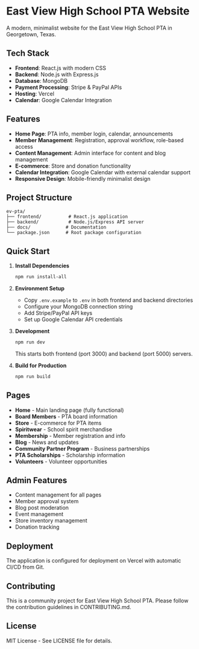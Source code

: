 # East View High School PTA Website

A modern, minimalist website for the East View High School PTA in Georgetown, Texas.

## Tech Stack

- **Frontend**: React.js with modern CSS
- **Backend**: Node.js with Express.js
- **Database**: MongoDB
- **Payment Processing**: Stripe & PayPal APIs
- **Hosting**: Vercel
- **Calendar**: Google Calendar Integration

## Features

- **Home Page**: PTA info, member login, calendar, announcements
- **Member Management**: Registration, approval workflow, role-based access
- **Content Management**: Admin interface for content and blog management
- **E-commerce**: Store and donation functionality
- **Calendar Integration**: Google Calendar with external calendar support
- **Responsive Design**: Mobile-friendly minimalist design

## Project Structure

```
ev-pta/
├── frontend/          # React.js application
├── backend/           # Node.js/Express API server
├── docs/             # Documentation
└── package.json      # Root package configuration
```

## Quick Start

1. **Install Dependencies**
   ```bash
   npm run install-all
   ```

2. **Environment Setup**
   - Copy `.env.example` to `.env` in both frontend and backend directories
   - Configure your MongoDB connection string
   - Add Stripe/PayPal API keys
   - Set up Google Calendar API credentials

3. **Development**
   ```bash
   npm run dev
   ```
   This starts both frontend (port 3000) and backend (port 5000) servers.

4. **Build for Production**
   ```bash
   npm run build
   ```

## Pages

- **Home** - Main landing page (fully functional)
- **Board Members** - PTA board information
- **Store** - E-commerce for PTA items
- **Spiritwear** - School spirit merchandise
- **Membership** - Member registration and info
- **Blog** - News and updates
- **Community Partner Program** - Business partnerships
- **PTA Scholarships** - Scholarship information
- **Volunteers** - Volunteer opportunities

## Admin Features

- Content management for all pages
- Member approval system
- Blog post moderation
- Event management
- Store inventory management
- Donation tracking

## Deployment

The application is configured for deployment on Vercel with automatic CI/CD from Git.

## Contributing

This is a community project for East View High School PTA. Please follow the contribution guidelines in CONTRIBUTING.md.

## License

MIT License - See LICENSE file for details.
